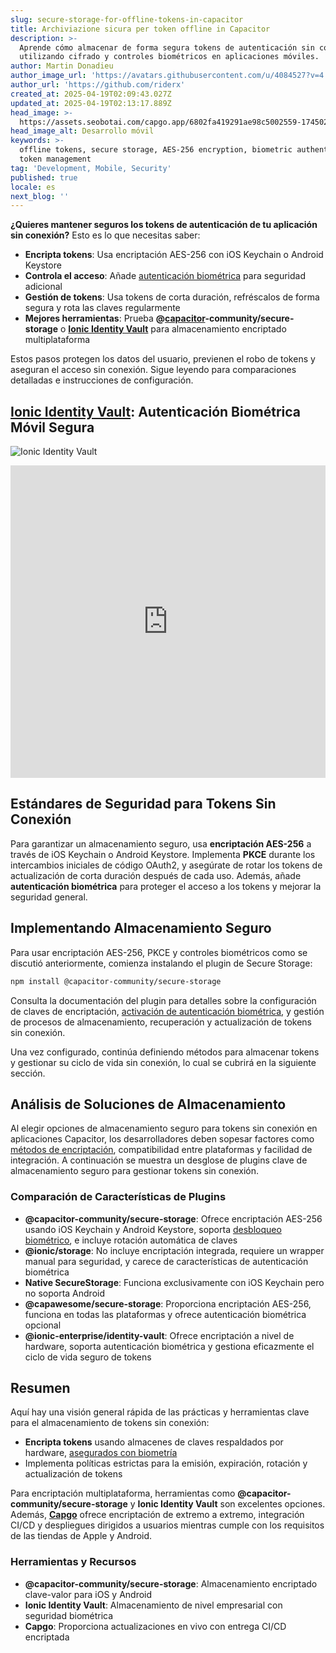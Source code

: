 ```yaml
---
slug: secure-storage-for-offline-tokens-in-capacitor
title: Archiviazione sicura per token offline in Capacitor
description: >-
  Aprende cómo almacenar de forma segura tokens de autenticación sin conexión
  utilizando cifrado y controles biométricos en aplicaciones móviles.
author: Martin Donadieu
author_image_url: 'https://avatars.githubusercontent.com/u/4084527?v=4'
author_url: 'https://github.com/riderx'
created_at: 2025-04-19T02:09:43.027Z
updated_at: 2025-04-19T02:13:17.889Z
head_image: >-
  https://assets.seobotai.com/capgo.app/6802fa419291ae98c5002559-1745028797889.jpg
head_image_alt: Desarrollo móvil
keywords: >-
  offline tokens, secure storage, AES-256 encryption, biometric authentication,
  token management
tag: 'Development, Mobile, Security'
published: true
locale: es
next_blog: ''
---
```


**¿Quieres mantener seguros los tokens de autenticación de tu aplicación sin conexión?** Esto es lo que necesitas saber:

-   **Encripta tokens**: Usa encriptación AES-256 con iOS Keychain o Android Keystore
-   **Controla el acceso**: Añade [autenticación biométrica](https://capgoapp/plugins/capacitor-native-biometric/) para seguridad adicional
-   **Gestión de tokens**: Usa tokens de corta duración, refréscalos de forma segura y rota las claves regularmente
-   **Mejores herramientas**: Prueba **@[capacitor](https://capacitorjscom/)\-community/secure-storage** o **[Ionic Identity Vault](https://ionicio/docs/identity-vault/)** para almacenamiento encriptado multiplataforma

Estos pasos protegen los datos del usuario, previenen el robo de tokens y aseguran el acceso sin conexión. Sigue leyendo para comparaciones detalladas e instrucciones de configuración.

## [Ionic Identity Vault](https://ionicio/docs/identity-vault/): Autenticación Biométrica Móvil Segura

![Ionic Identity Vault](https://assetsseobotaicom/capgoapp/6802fa419291ae98c5002559/e2484017084695edeec1f98ae40b009bjpg)

<iframe src="https://www.youtube.com/embed/DsXx7oEcOS0" title="YouTube video player" frameborder="0" allow="accelerometer; autoplay; clipboard-write; encrypted-media; gyroscope; picture-in-picture; web-share" referrerpolicy="strict-origin-when-cross-origin" style="width: 100%; height: 500px;" allowfullscreen></iframe>

## Estándares de Seguridad para Tokens Sin Conexión

Para garantizar un almacenamiento seguro, usa **encriptación AES-256** a través de iOS Keychain o Android Keystore. Implementa **PKCE** durante los intercambios iniciales de código OAuth2, y asegúrate de rotar los tokens de actualización de corta duración después de cada uso. Además, añade **autenticación biométrica** para proteger el acceso a los tokens y mejorar la seguridad general.

## Implementando Almacenamiento Seguro

Para usar encriptación AES-256, PKCE y controles biométricos como se discutió anteriormente, comienza instalando el plugin de Secure Storage:

```bash
npm install @capacitor-community/secure-storage
```

Consulta la documentación del plugin para detalles sobre la configuración de claves de encriptación, [activación de autenticación biométrica](https://capgoapp/plugins/capacitor-native-biometric/), y gestión de procesos de almacenamiento, recuperación y actualización de tokens sin conexión.

Una vez configurado, continúa definiendo métodos para almacenar tokens y gestionar su ciclo de vida sin conexión, lo cual se cubrirá en la siguiente sección.

## Análisis de Soluciones de Almacenamiento

Al elegir opciones de almacenamiento seguro para tokens sin conexión en aplicaciones Capacitor, los desarrolladores deben sopesar factores como [métodos de encriptación](https://capgoapp/docs/cli/migrations/encryption/), compatibilidad entre plataformas y facilidad de integración. A continuación se muestra un desglose de plugins clave de almacenamiento seguro para gestionar tokens sin conexión.

### Comparación de Características de Plugins

-   **@capacitor-community/secure-storage**: Ofrece encriptación AES-256 usando iOS Keychain y Android Keystore, soporta [desbloqueo biométrico](https://capgoapp/plugins/capacitor-native-biometric/), e incluye rotación automática de claves
-   **@ionic/storage**: No incluye encriptación integrada, requiere un wrapper manual para seguridad, y carece de características de autenticación biométrica
-   **Native SecureStorage**: Funciona exclusivamente con iOS Keychain pero no soporta Android
-   **@capawesome/secure-storage**: Proporciona encriptación AES-256, funciona en todas las plataformas y ofrece autenticación biométrica opcional
-   **@ionic-enterprise/identity-vault**: Ofrece encriptación a nivel de hardware, soporta autenticación biométrica y gestiona eficazmente el ciclo de vida seguro de tokens

## Resumen

Aquí hay una visión general rápida de las prácticas y herramientas clave para el almacenamiento de tokens sin conexión:

-   **Encripta tokens** usando almacenes de claves respaldados por hardware, [asegurados con biometría](https://capgoapp/plugins/capacitor-native-biometric/)
-   Implementa políticas estrictas para la emisión, expiración, rotación y actualización de tokens

Para encriptación multiplataforma, herramientas como **@capacitor-community/secure-storage** y **Ionic Identity Vault** son excelentes opciones. Además, **[Capgo](https://capgoapp/)** ofrece encriptación de extremo a extremo, integración CI/CD y despliegues dirigidos a usuarios mientras cumple con los requisitos de las tiendas de Apple y Android.

### Herramientas y Recursos

-   **@capacitor-community/secure-storage**: Almacenamiento encriptado clave-valor para iOS y Android
-   **Ionic Identity Vault**: Almacenamiento de nivel empresarial con seguridad biométrica
-   **Capgo**: Proporciona actualizaciones en vivo con entrega CI/CD encriptada